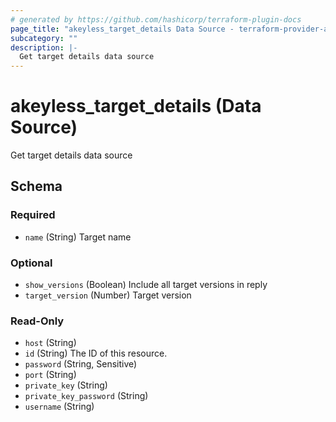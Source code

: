 ```yaml
---
# generated by https://github.com/hashicorp/terraform-plugin-docs
page_title: "akeyless_target_details Data Source - terraform-provider-akeyless"
subcategory: ""
description: |-
  Get target details data source
---
```


# akeyless_target_details (Data Source)

Get target details data source



<!-- schema generated by tfplugindocs -->
## Schema

### Required

- `name` (String) Target name

### Optional

- `show_versions` (Boolean) Include all target versions in reply
- `target_version` (Number) Target version

### Read-Only

- `host` (String)
- `id` (String) The ID of this resource.
- `password` (String, Sensitive)
- `port` (String)
- `private_key` (String)
- `private_key_password` (String)
- `username` (String)


